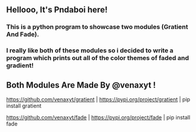 ## Hellooo, It's Pndaboi here!

### This is a python program to showcase two modules (Gratient And Fade).

### I really like both of these modules so i decided to write a program which prints out all of the color themes of faded and gradient!

## Both Modules Are Made By @venaxyt !

https://github.com/venaxyt/gratient | https://pypi.org/project/gratient | pip install gratient

https://github.com/venaxyt/fade | https://pypi.org/project/fade | pip install fade
